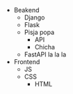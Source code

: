 - Beakend
    - Django
    - Flask
    - Pisja popa
        - API
        - Chicha
    - FastAPI la la la
- Frontend
    - JS
    - CSS
        - HTML 